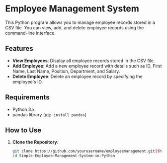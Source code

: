 # Employee Management System

This Python program allows you to manage employee records stored in a CSV file. You can view, add, and delete employee records using the command-line interface.

## Features

- **View Employees**: Display all employee records stored in the CSV file.
- **Add Employee**: Add a new employee record with details such as ID, First Name, Last Name, Position, Department, and Salary.
- **Delete Employee**: Delete an employee record by specifying the employee's ID.

## Requirements

- Python 3.x
- pandas library (`pip install pandas`)

## How to Use

1. **Clone the Repository**:

   ```bash
   git clone https://github.com/yourusername/employeemanagement.git](https://github.com/DivyanshMauryaaa/Simple-Employee-Management-System-in-Python.git
   cd Simple-Employee-Management-System-in-Python
